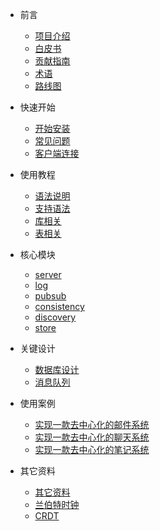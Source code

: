* 前言

  * [项目介绍](zh-cn/README.md)
  * [白皮书](zh-cn/whitebook.md)
  * [贡献指南](en/CONTRIBUTING.md)
  * [术语](zh-cn/background/term.md)
  * [路线图](zh-cn/roadmap.md)

* 快速开始

  * [开始安装](zh-cn/install/start.md)
  * [常见问题](zh-cn/application/issue.md)

  <!-- * [已支持语法](zh-cn/application/supported.md) -->
  * [客户端连接](zh-cn/application/connection_clinets.md)

* 使用教程
  * [语法说明](zh-cn/application/syntax.md)
  * [支持语法](zh-cn/application/supported.md) 
  * [库相关](zh-cn/application/database.md) 
  * [表相关](zh-cn/application/table.md) 

* 核心模块
  * [server](zh-cn/p2pdb-server/introduce.md)
  * [log](zh-cn/p2pdb-log/introduce.md)
  * [pubsub](zh-cn/p2pdb-pubsub/introduce.md)
  * [consistency](zh-cn/p2pdb-consistency/introduce.md)
  * [discovery](zh-cn/p2pdb-discovery/introduce.md)
  * [store](zh-cn/p2pdb-store/introduce.md)
  <!-- * [cdc](zh-cn/p2pdb-cdc/introduce.md) -->

* 关键设计
    * [数据库设计](zh-cn/entity/persistence.md)
    * [消息队列](zh-cn/p2pdb-cdc/queue.md)


* 使用案例

    * [实现一款去中心化的邮件系统](zh-cn/case/email.md)
    * [实现一款去中心化的聊天系统](zh-cn/case/chat.md)
    * [实现一款去中心化的笔记系统](zh-cn/case/note.md)

<!-- 
* 安全控制
  * [权限控制](zh-cn/safety/authority.md) -->

* 其它资料

  * [其它资料](zh-cn/others.md)
  * [兰伯特时钟](zh-cn/clock/lamportclock.md)
  * [CRDT](zh-cn/clock/CRDT.md)